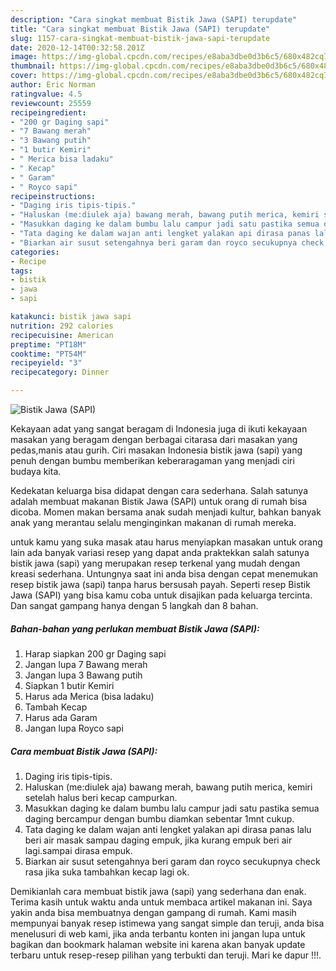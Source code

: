 ```yaml
---
description: "Cara singkat membuat Bistik Jawa (SAPI) terupdate"
title: "Cara singkat membuat Bistik Jawa (SAPI) terupdate"
slug: 1157-cara-singkat-membuat-bistik-jawa-sapi-terupdate
date: 2020-12-14T00:32:58.201Z
image: https://img-global.cpcdn.com/recipes/e8aba3dbe0d3b6c5/680x482cq70/bistik-jawa-sapi-foto-resep-utama.jpg
thumbnail: https://img-global.cpcdn.com/recipes/e8aba3dbe0d3b6c5/680x482cq70/bistik-jawa-sapi-foto-resep-utama.jpg
cover: https://img-global.cpcdn.com/recipes/e8aba3dbe0d3b6c5/680x482cq70/bistik-jawa-sapi-foto-resep-utama.jpg
author: Eric Norman
ratingvalue: 4.5
reviewcount: 25559
recipeingredient:
- "200 gr Daging sapi"
- "7 Bawang merah"
- "3 Bawang putih"
- "1 butir Kemiri"
- " Merica bisa ladaku"
- " Kecap"
- " Garam"
- " Royco sapi"
recipeinstructions:
- "Daging iris tipis-tipis."
- "Haluskan (me:diulek aja) bawang merah, bawang putih merica, kemiri setelah halus beri kecap campurkan."
- "Masukkan daging ke dalam bumbu lalu campur jadi satu pastika semua daging bercampur dengan bumbu diamkan sebentar 1mnt cukup."
- "Tata daging ke dalam wajan anti lengket yalakan api dirasa panas lalu beri air masak sampau daging empuk, jika kurang empuk beri air lagi.sampai dirasa empuk."
- "Biarkan air susut setengahnya beri garam dan royco secukupnya check rasa jika suka tambahkan kecap lagi ok."
categories:
- Recipe
tags:
- bistik
- jawa
- sapi

katakunci: bistik jawa sapi 
nutrition: 292 calories
recipecuisine: American
preptime: "PT18M"
cooktime: "PT54M"
recipeyield: "3"
recipecategory: Dinner

---
```



![Bistik Jawa (SAPI)](https://img-global.cpcdn.com/recipes/e8aba3dbe0d3b6c5/680x482cq70/bistik-jawa-sapi-foto-resep-utama.jpg)

Kekayaan adat yang sangat beragam di Indonesia juga di ikuti kekayaan masakan yang beragam dengan berbagai citarasa dari masakan yang pedas,manis atau gurih. Ciri masakan Indonesia bistik jawa (sapi) yang penuh dengan bumbu memberikan keberaragaman yang menjadi ciri budaya kita.


Kedekatan keluarga bisa didapat dengan cara sederhana. Salah satunya adalah membuat makanan Bistik Jawa (SAPI) untuk orang di rumah bisa dicoba. Momen makan bersama anak sudah menjadi kultur, bahkan banyak anak yang merantau selalu menginginkan makanan di rumah mereka.



untuk kamu yang suka masak atau harus menyiapkan masakan untuk orang lain ada banyak variasi resep yang dapat anda praktekkan salah satunya bistik jawa (sapi) yang merupakan resep terkenal yang mudah dengan kreasi sederhana. Untungnya saat ini anda bisa dengan cepat menemukan resep bistik jawa (sapi) tanpa harus bersusah payah.
Seperti resep Bistik Jawa (SAPI) yang bisa kamu coba untuk disajikan pada keluarga tercinta. Dan sangat gampang hanya dengan 5 langkah dan 8 bahan.


<!--inarticleads1-->

##### Bahan-bahan yang perlukan membuat Bistik Jawa (SAPI):

1. Harap siapkan 200 gr Daging sapi
1. Jangan lupa 7 Bawang merah
1. Jangan lupa 3 Bawang putih
1. Siapkan 1 butir Kemiri
1. Harus ada  Merica (bisa ladaku)
1. Tambah  Kecap
1. Harus ada  Garam
1. Jangan lupa  Royco sapi




<!--inarticleads2-->

##### Cara membuat  Bistik Jawa (SAPI):

1. Daging iris tipis-tipis.
1. Haluskan (me:diulek aja) bawang merah, bawang putih merica, kemiri setelah halus beri kecap campurkan.
1. Masukkan daging ke dalam bumbu lalu campur jadi satu pastika semua daging bercampur dengan bumbu diamkan sebentar 1mnt cukup.
1. Tata daging ke dalam wajan anti lengket yalakan api dirasa panas lalu beri air masak sampau daging empuk, jika kurang empuk beri air lagi.sampai dirasa empuk.
1. Biarkan air susut setengahnya beri garam dan royco secukupnya check rasa jika suka tambahkan kecap lagi ok.




Demikianlah cara membuat bistik jawa (sapi) yang sederhana dan enak. Terima kasih untuk waktu anda untuk membaca artikel makanan ini. Saya yakin anda bisa membuatnya dengan gampang di rumah. Kami masih mempunyai banyak resep istimewa yang sangat simple dan teruji, anda bisa menelusuri di web kami, jika anda terbantu konten ini jangan lupa untuk bagikan dan bookmark halaman website ini karena akan banyak update terbaru untuk resep-resep pilihan yang terbukti dan teruji. Mari ke dapur !!!. 
